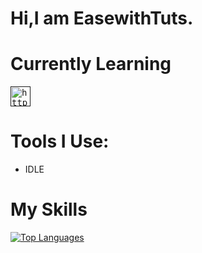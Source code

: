 # Hi,I am EasewithTuts.

# Currently Learning

<kbd>[<img title="Python" alt="http://python.org" src="https://upload.wikimedia.org/wikipedia/commons/c/c3/Python-logo-notext.svg" width="32">]()</kbd>

# Tools I Use:
* IDLE

# My Skills
<a href="https://github.com/EasewithTuts" align="left"><img src="https://github-readme-stats.vercel.app/api/top-langs/?username=EasewithTuts&langs_count=10&title_color=0891b2&text_color=ffffff&icon_color=0891b2&bg_color=1c1917&hide_border=true&locale=en&custom_title=Top%20%Languages&layout=compact" alt="Top Languages" /></a>
